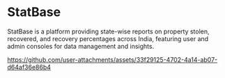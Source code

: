 # StatBase
StatBase is a platform providing state-wise reports on property stolen, recovered, and recovery percentages across India, featuring user and admin consoles for data management and insights. 




https://github.com/user-attachments/assets/33f29125-4702-4a14-ab07-d64af36e86b4

